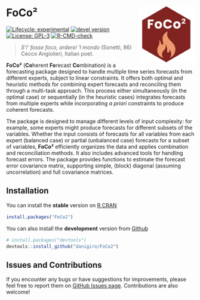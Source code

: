 
# FoCo² <img src="man/figures/logo.svg" title="S'i' fosse foco, arderei 'l mondo (Sonetti, 86) Cecco Angiolieri, Italian poet." alt="logo" align="right" width="150" style="border: none; float: right;"/>

<!--[![CRAN status](https://www.r-pkg.org/badges/version/FoCo2)](https://CRAN.R-project.org/package=FoCo2)-->

[![Lifecycle:
experimental](https://img.shields.io/badge/lifecycle-experimental-orange.svg)](https://lifecycle.r-lib.org/articles/stages.html)
[![devel
version](https://img.shields.io/badge/devel%20version-0.1.2.9000-blue.svg)](https://github.com/daniGiro/FoCo2)
[![License:
GPL-3](https://img.shields.io/badge/license-GPL--3-forestgreen.svg)](https://cran.r-project.org/web/licenses/GPL-3)
[![R-CMD-check](https://github.com/danigiro/FoCo2/actions/workflows/R-CMD-check.yaml/badge.svg)](https://github.com/danigiro/FoCo2/actions/workflows/R-CMD-check.yaml)

> *S’i’ fosse foco, arderei ’l mondo* (Sonetti, 86) Cecco Angiolieri,
> Italian poet.

**FoCo²** (**Co**herent **Fo**recast **Co**mbination) is a forecasting
package designed to handle multiple time series forecasts from different
experts, subject to linear constraints. It offers both optimal and
heuristic methods for combining expert forecasts and reconciling them
through a multi-task approach. This process either simultaneously (in
the optimal case) or sequentially (in the heuristic cases) integrates
forecasts from multiple experts while incorporating *a priori*
constraints to produce coherent forecasts.

The package is designed to manage different levels of input complexity:
for example, some experts might produce forecasts for different subsets
of the variables. Whether the input consists of forecasts for all
variables from each expert (balanced case) or partial (unbalanced case)
forecasts for a subset of variables, **FoCo²** efficiently organizes the
data and applies combination and reconciliation methods. It also
includes advanced tools for handling forecast errors. The package
provides functions to estimate the forecast error covariance matrix,
supporting simple, (block) diagonal (assuming uncorrelation) and full
covariance matrices.

## Installation

You can install the **stable** version on [R
CRAN](https://cran.r-project.org/)

``` r
install.packages("FoCo2")
```

You can also install the **development** version from
[Github](https://github.com/daniGiro/FoCo2)

``` r
# install.packages("devtools")
devtools::install_github("danigiro/FoCo2")
```

<!-- ## Other forecast reconciliation package -->
<!-- [**FoReco**](https://github.com/daniGiro/FoReco) <img src="man/figures/foreco.svg" alt="foreco" width="75" height="75" style="border: none; float: left;"/>\ -->
<!-- Classical (bottom-up and top-down), optimal combination and heuristic point ([Di Fonzo and Girolimetto, 2023](https://doi.org/10.1016/j.ijforecast.2021.08.004)) and probabilistic ([Girolimetto et al. 2023](https://doi.org/10.1016/j.ijforecast.2023.10.003)) forecast reconciliation procedures for linearly constrained time series (e.g., hierarchical or grouped time series) in cross-sectional, temporal, or cross-temporal frameworks. -->

## Issues and Contributions

If you encounter any bugs or have suggestions for improvements, please
feel free to report them on [GitHub Issues
page](https://github.com/daniGiro/FoCo2/issues). Contributions are also
welcome!
